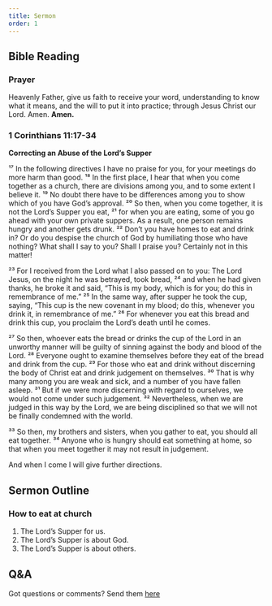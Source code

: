 ```yaml
---
title: Sermon 
order: 1
---
```


## Bible Reading

### Prayer
Heavenly Father, give us faith to receive your word, understanding to know what it means, and the will to put it into practice; through Jesus Christ our Lord. Amen.
**Amen.**


### 1 Corinthians 11:17-34

**Correcting an Abuse of the Lord’s Supper**

¹⁷ In the following directives I have no praise for you, for your meetings do more harm than good. ¹⁸ In the first place, I hear that when you come together as a church, there are divisions among you, and to some extent I believe it. ¹⁹ No doubt there have to be differences among you to show which of you have God’s approval. ²⁰ So then, when you come together, it is not the Lord’s Supper you eat, ²¹ for when you are eating, some of you go ahead with your own private suppers. As a result, one person remains hungry and another gets drunk. ²² Don’t you have homes to eat and drink in? Or do you despise the church of God by humiliating those who have nothing? What shall I say to you? Shall I praise you? Certainly not in this matter!

²³ For I received from the Lord what I also passed on to you: The Lord Jesus, on the night he was betrayed, took bread, ²⁴ and when he had given thanks, he broke it and said, “This is my body, which is for you; do this in remembrance of me.” ²⁵ In the same way, after supper he took the cup, saying, “This cup is the new covenant in my blood; do this, whenever you drink it, in remembrance of me.” ²⁶ For whenever you eat this bread and drink this cup, you proclaim the Lord’s death until he comes.

²⁷ So then, whoever eats the bread or drinks the cup of the Lord in an unworthy manner will be guilty of sinning against the body and blood of the Lord. ²⁸ Everyone ought to examine themselves before they eat of the bread and drink from the cup. ²⁹ For those who eat and drink without discerning the body of Christ eat and drink judgement on themselves. ³⁰ That is why many among you are weak and sick, and a number of you have fallen asleep. ³¹ But if we were more discerning with regard to ourselves, we would not come under such judgement. ³² Nevertheless, when we are judged in this way by the Lord, we are being disciplined so that we will not be finally condemned with the world.

³³ So then, my brothers and sisters, when you gather to eat, you should all eat together. ³⁴ Anyone who is hungry should eat something at home, so that when you meet together it may not result in judgement.

And when I come I will give further directions.


## Sermon Outline
### How to eat at church
1. The Lord’s Supper for us. 
2. The Lord’s Supper is about God. 
3. The Lord’s Supper is about others.     

 

## Q&A
Got questions or comments? Send them [here](https://tinyurl.com/SGHACQuestionsAnswers)
